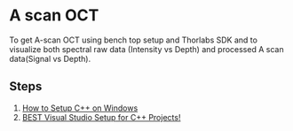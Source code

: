 # A scan OCT

To get A-scan OCT using bench top setup and Thorlabs SDK and to visualize both spectral raw data (Intensity vs Depth)  and processed A scan data(Signal vs Depth).


##  Steps 

1. [How to Setup C++ on Windows](https://www.youtube.com/watch?v=1OsGXuNA5cc) 
2. [BEST Visual Studio Setup for C++ Projects!](https://www.youtube.com/watch?v=qeH9Xv_90KM)